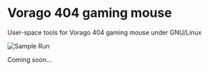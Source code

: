 # Vorago 404 gaming mouse

User-space tools for Vorago 404 gaming mouse under GNU/Linux

![Sample Run](https://github.com/tuxkernel/vorago-gaming-mouse-404/blob/master/images/00.png)

Coming soon...

